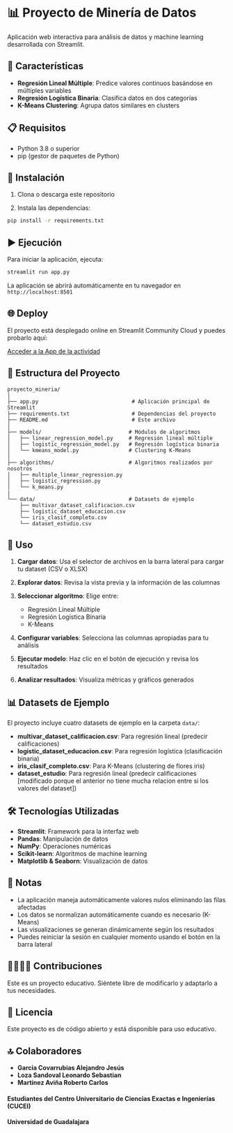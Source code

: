 # 📊 Proyecto de Minería de Datos

Aplicación web interactiva para análisis de datos y machine learning desarrollada con Streamlit.

## 🚀 Características

- **Regresión Lineal Múltiple**: Predice valores continuos basándose en múltiples variables
- **Regresión Logística Binaria**: Clasifica datos en dos categorías
- **K-Means Clustering**: Agrupa datos similares en clusters

## 📋 Requisitos

- Python 3.8 o superior
- pip (gestor de paquetes de Python)

## 🔧 Instalación

1. Clona o descarga este repositorio

2. Instala las dependencias:
```bash
pip install -r requirements.txt
```

## ▶️ Ejecución

Para iniciar la aplicación, ejecuta:

```bash
streamlit run app.py
```

La aplicación se abrirá automáticamente en tu navegador en `http://localhost:8501`

## 🌐 Deploy

El proyecto está desplegado online en Streamlit Community Cloud y puedes probarlo aquí:

[Acceder a la App de la actividad](https://actividaddemineriadedatoscucei.streamlit.app/)

## 📁 Estructura del Proyecto

```
proyecto_mineria/
│
├── app.py                              # Aplicación principal de Streamlit
├── requirements.txt                    # Dependencias del proyecto
├── README.md                           # Este archivo
│
├── models/                            # Módulos de algoritmos
│   ├── linear_regression_model.py     # Regresión lineal múltiple
│   ├── logistic_regression_model.py   # Regresión logística binaria
│   └── kmeans_model.py                # Clustering K-Means
│
├── algorithms/                        # Algoritmos realizados por nosotros
│   ├── multiple_linear_regression.py  
│   ├── logistic_regression.py         
│   └── k_means.py 
|
└── data/                              # Datasets de ejemplo
    ├── multivar_dataset_calificacion.csv
    ├── logistic_dataset_educacion.csv
    └── iris_clasif_completo.csv
    └── dataset_estudio.csv
```

## 📖 Uso

1. **Cargar datos**: Usa el selector de archivos en la barra lateral para cargar tu dataset (CSV o XLSX)

2. **Explorar datos**: Revisa la vista previa y la información de las columnas

3. **Seleccionar algoritmo**: Elige entre:
   - Regresión Lineal Múltiple
   - Regresión Logística Binaria
   - K-Means

4. **Configurar variables**: Selecciona las columnas apropiadas para tu análisis

5. **Ejecutar modelo**: Haz clic en el botón de ejecución y revisa los resultados

6. **Analizar resultados**: Visualiza métricas y gráficos generados

## 📊 Datasets de Ejemplo

El proyecto incluye cuatro datasets de ejemplo en la carpeta `data/`:

- **multivar_dataset_calificacion.csv**: Para regresión lineal (predecir calificaciones)
- **logistic_dataset_educacion.csv**: Para regresión logística (clasificación binaria)
- **iris_clasif_completo.csv**: Para K-Means (clustering de flores iris)
- **dataset_estudio**: Para regresión lineal (predecir calificaciones [modificado porque el anterior no tiene mucha relacion entre si los valores del dataset])

## 🛠️ Tecnologías Utilizadas

- **Streamlit**: Framework para la interfaz web
- **Pandas**: Manipulación de datos
- **NumPy**: Operaciones numéricas
- **Scikit-learn**: Algoritmos de machine learning
- **Matplotlib & Seaborn**: Visualización de datos

## 📝 Notas

- La aplicación maneja automáticamente valores nulos eliminando las filas afectadas
- Los datos se normalizan automáticamente cuando es necesario (K-Means)
- Las visualizaciones se generan dinámicamente según los resultados
- Puedes reiniciar la sesión en cualquier momento usando el botón en la barra lateral

## 🫱🏻‍🫲🏻 Contribuciones

Este es un proyecto educativo. Siéntete libre de modificarlo y adaptarlo a tus necesidades.

## 📄 Licencia

Este proyecto es de código abierto y está disponible para uso educativo.

## 🔝 Colaboradores

- **Garcia Covarrubias Alejandro Jesús**
- **Loza Sandoval Leonardo Sebastian**
- **Martinez Aviña Roberto Carlos**

#### **Estudiantes del Centro Universitario de Ciencias Exactas e Ingenierías (CUCEI)**
#### **Universidad de Guadalajara**
